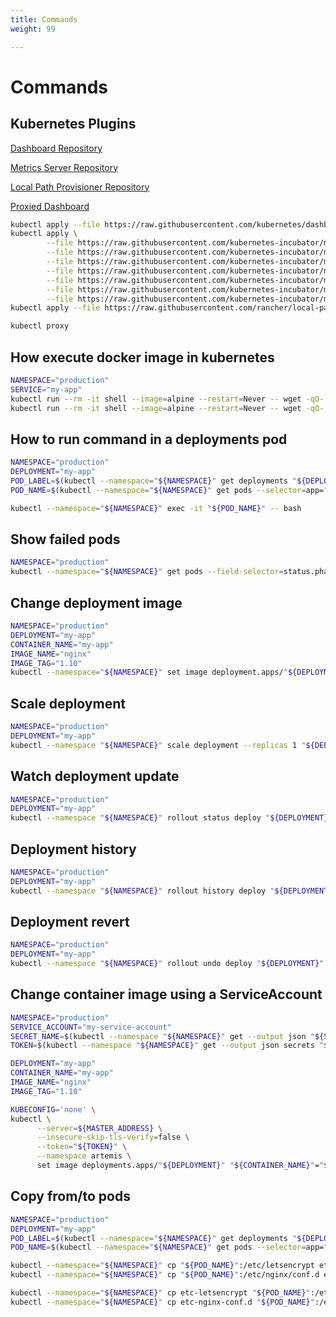 ```yaml
---
title: Commands
weight: 99

---
```


# Commands

## Kubernetes Plugins

[Dashboard Repository](https://github.com/kubernetes/dashboard)

[Metrics Server Repository](https://github.com/kubernetes-incubator/metrics-server)

[Local Path Provisioner Repository](https://github.com/rancher/local-path-provisioner)

[Proxied Dashboard](http://localhost:8001/api/v1/namespaces/kube-system/services/https:kubernetes-dashboard:/proxy/)

```bash
kubectl apply --file https://raw.githubusercontent.com/kubernetes/dashboard/v2.0.0-beta3/aio/deploy/recommended.yaml
kubectl apply \
        --file https://raw.githubusercontent.com/kubernetes-incubator/metrics-server/v0.3.3/deploy/1.8%2B/aggregated-metrics-reader.yaml \
        --file https://raw.githubusercontent.com/kubernetes-incubator/metrics-server/v0.3.3/deploy/1.8%2B/auth-delegator.yaml \
        --file https://raw.githubusercontent.com/kubernetes-incubator/metrics-server/v0.3.3/deploy/1.8%2B/auth-reader.yaml \
        --file https://raw.githubusercontent.com/kubernetes-incubator/metrics-server/v0.3.3/deploy/1.8%2B/metrics-apiservice.yaml \
        --file https://raw.githubusercontent.com/kubernetes-incubator/metrics-server/v0.3.3/deploy/1.8%2B/metrics-server-deployment.yaml \
        --file https://raw.githubusercontent.com/kubernetes-incubator/metrics-server/v0.3.3/deploy/1.8%2B/metrics-server-service.yaml \
        --file https://raw.githubusercontent.com/kubernetes-incubator/metrics-server/v0.3.3/deploy/1.8%2B/resource-reader.yaml
kubectl apply --file https://raw.githubusercontent.com/rancher/local-path-provisioner/v0.0.9/deploy/local-path-storage.yaml

kubectl proxy
```

## How execute docker image in kubernetes

```bash
NAMESPACE="production"
SERVICE="my-app"
kubectl run --rm -it shell --image=alpine --restart=Never -- wget -qO- http://${SERVICE}.${NAMESPACE}.svc.cluster.local
kubectl run --rm -it shell --image=alpine --restart=Never -- wget -qO- https://www.google.com
```

## How to run command in a deployments pod

```bash
NAMESPACE="production"
DEPLOYMENT="my-app"
POD_LABEL=$(kubectl --namespace="${NAMESPACE}" get deployments "${DEPLOYMENT}" --output=jsonpath='{.spec.template.metadata.labels.app}')
POD_NAME=$(kubectl --namespace="${NAMESPACE}" get pods --selector=app="${POD_LABEL}" --output=jsonpath='{.items[0].metadata.name}')

kubectl --namespace="${NAMESPACE}" exec -it "${POD_NAME}" -- bash
```

## Show failed pods

```bash
NAMESPACE="production"
kubectl --namespace="${NAMESPACE}" get pods --field-selector=status.phase=Failed
```

## Change deployment image

```bash
NAMESPACE="production"
DEPLOYMENT="my-app"
CONTAINER_NAME="my-app"
IMAGE_NAME="nginx"
IMAGE_TAG="1.10"
kubectl --namespace="${NAMESPACE}" set image deployment.apps/"${DEPLOYMENT}" "${CONTAINER_NAME}"="${IMAGE_NAME}:${IMAGE_TAG}"
```

## Scale deployment

```bash
NAMESPACE="production"
DEPLOYMENT="my-app"
kubectl --namespace "${NAMESPACE}" scale deployment --replicas 1 "${DEPLOYMENT}"
```

## Watch deployment update

```bash
NAMESPACE="production"
DEPLOYMENT="my-app"
kubectl --namespace "${NAMESPACE}" rollout status deploy "${DEPLOYMENT}"
```

## Deployment history

```bash
NAMESPACE="production"
DEPLOYMENT="my-app"
kubectl --namespace "${NAMESPACE}" rollout history deploy "${DEPLOYMENT}"
```

## Deployment revert

```bash
NAMESPACE="production"
DEPLOYMENT="my-app"
kubectl --namespace "${NAMESPACE}" rollout undo deploy "${DEPLOYMENT}"
```

## Change container image using a ServiceAccount

```bash
NAMESPACE="production"
SERVICE_ACCOUNT="my-service-account"
SECRET_NAME=$(kubectl --namespace "${NAMESPACE}" get --output json "${SERVICE_ACCOUNT}" admin-user | jq --raw-output '.secrets[0].name')
TOKEN=$(kubectl --namespace "${NAMESPACE}" get --output json secrets "${SECRET_NAME}" | jq --raw-output '.data.token' | base64 --decode)

DEPLOYMENT="my-app"
CONTAINER_NAME="my-app"
IMAGE_NAME="nginx"
IMAGE_TAG="1.10"

KUBECONFIG='none' \
kubectl \
      --server=${MASTER_ADDRESS} \
      --insecure-skip-tls-verify=false \
      --token="${TOKEN}" \
      --namespace artemis \
      set image deployments.apps/"${DEPLOYMENT}" "${CONTAINER_NAME}"="${IMAGE_NAME}:${IMAGE_TAG}"
```

## Copy from/to pods

```bash
NAMESPACE="production"
DEPLOYMENT="my-app"
POD_LABEL=$(kubectl --namespace="${NAMESPACE}" get deployments "${DEPLOYMENT}" --output=jsonpath='{.spec.template.metadata.labels.app}')
POD_NAME=$(kubectl --namespace="${NAMESPACE}" get pods --selector=app="${POD_LABEL}" --output=jsonpath='{.items[0].metadata.name}')

kubectl --namespace="${NAMESPACE}" cp "${POD_NAME}":/etc/letsencrypt etc-letsencrypt
kubectl --namespace="${NAMESPACE}" cp "${POD_NAME}":/etc/nginx/conf.d etc-nginx-conf.d

kubectl --namespace="${NAMESPACE}" cp etc-letsencrypt "${POD_NAME}":/etc/letsencrypt
kubectl --namespace="${NAMESPACE}" cp etc-nginx-conf.d "${POD_NAME}":/etc/nginx/conf.d
```
